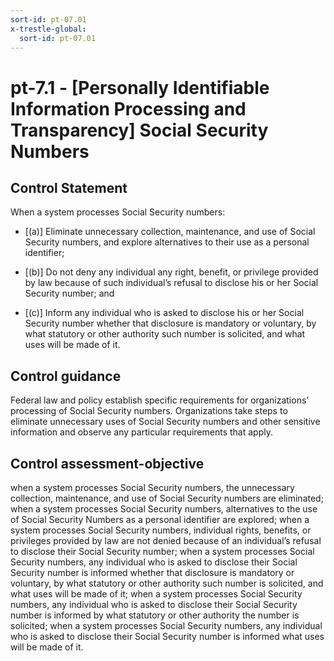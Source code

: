 ```yaml
---
sort-id: pt-07.01
x-trestle-global:
  sort-id: pt-07.01
---
```


# pt-7.1 - \[Personally Identifiable Information Processing and Transparency\] Social Security Numbers

## Control Statement

When a system processes Social Security numbers:

- \[(a)\] Eliminate unnecessary collection, maintenance, and use of Social Security numbers, and explore alternatives to their use as a personal identifier;

- \[(b)\] Do not deny any individual any right, benefit, or privilege provided by law because of such individual’s refusal to disclose his or her Social Security number; and

- \[(c)\] Inform any individual who is asked to disclose his or her Social Security number whether that disclosure is mandatory or voluntary, by what statutory or other authority such number is solicited, and what uses will be made of it.

## Control guidance

Federal law and policy establish specific requirements for organizations’ processing of Social Security numbers. Organizations take steps to eliminate unnecessary uses of Social Security numbers and other sensitive information and observe any particular requirements that apply.

## Control assessment-objective

when a system processes Social Security numbers, the unnecessary collection, maintenance, and use of Social Security numbers are eliminated;
when a system processes Social Security numbers, alternatives to the use of Social Security Numbers as a personal identifier are explored;
when a system processes Social Security numbers, individual rights, benefits, or privileges provided by law are not denied because of an individual’s refusal to disclose their Social Security number;
when a system processes Social Security numbers, any individual who is asked to disclose their Social Security number is informed whether that disclosure is mandatory or voluntary, by what statutory or other authority such number is solicited, and what uses will be made of it;
when a system processes Social Security numbers, any individual who is asked to disclose their Social Security number is informed by what statutory or other authority the number is solicited;
when a system processes Social Security numbers, any individual who is asked to disclose their Social Security number is informed what uses will be made of it.
